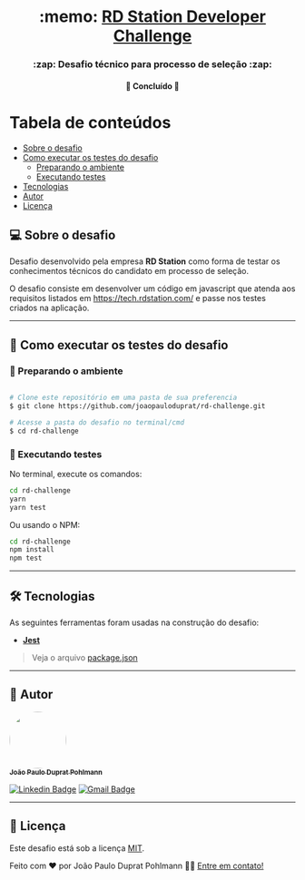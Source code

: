 <h1 align="center">
     :memo: <a href="#"> RD Station Developer Challenge </a>
</h1>

<h3 align="center">
    :zap: Desafio técnico para processo de seleção :zap:
</h3>

<h4 align="center">
	🚧 Concluído 🚧
</h4>

# Tabela de conteúdos

<!--ts-->

- [Sobre o desafio](#-sobre-o-desafio)
- [Como executar os testes do desafio](#-como-executar-os-testes-do-desafio)
  - [Preparando o ambiente](#-preparando-o-ambiente)
  - [Executando testes](#-executando-testes)
- [Tecnologias](#-tecnologias)
- [Autor](#-autor)
- [Licença](#user-content--licença)
<!--te-->

## 💻 Sobre o desafio

Desafio desenvolvido pela empresa **RD Station** como forma de testar os conhecimentos técnicos do candidato em processo de seleção.

O desafio consiste em desenvolver um código em javascript que atenda aos requisitos listados em https://tech.rdstation.com/ e passe nos testes criados na aplicação.

---

## 🚀 Como executar os testes do desafio

### 🎲 Preparando o ambiente

```bash

# Clone este repositório em uma pasta de sua preferencia
$ git clone https://github.com/joaopauloduprat/rd-challenge.git

# Acesse a pasta do desafio no terminal/cmd
$ cd rd-challenge

```

### 🧪 Executando testes

No terminal, execute os comandos:

```bash
cd rd-challenge
yarn
yarn test
```

Ou usando o NPM:

```bash
cd rd-challenge
npm install
npm test
```

---

## 🛠 Tecnologias

As seguintes ferramentas foram usadas na construção do desafio:

- **[Jest](https://jestjs.io/)**

> Veja o arquivo [package.json](https://github.com/joaopauloduprat/rd-challenge/blob/main/package.json)

---

## 🦸 Autor

<a href="https://jpduprat.work">
 <img style="border-radius: 50%;" src="https://avatars.githubusercontent.com/u/53086678?s=120&v=4" width="100px;" alt=""/>
 <br />
 <sub><b>João Paulo Duprat Pohlmann</b></sub></a>
 <br />

[![Linkedin Badge](https://img.shields.io/badge/-João-blue?style=flat-square&logo=Linkedin&logoColor=white&link=https://www.linkedin.com/in/joaopauloduprat/)](https://www.linkedin.com/in/joaopauloduprat/)
[![Gmail Badge](https://img.shields.io/badge/-duprat.dev@gmail.com-c14438?style=flat-square&logo=Gmail&logoColor=white&link=mailto:duprat.dev@gmail.com)](mailto:duprat.dev@gmail.com)

---

## 📝 Licença

Este desafio está sob a licença [MIT](./LICENSE).

Feito com ❤️ por João Paulo Duprat Pohlmann 👋🏽 [Entre em contato!](https://www.linkedin.com/in/joaopauloduprat/)
